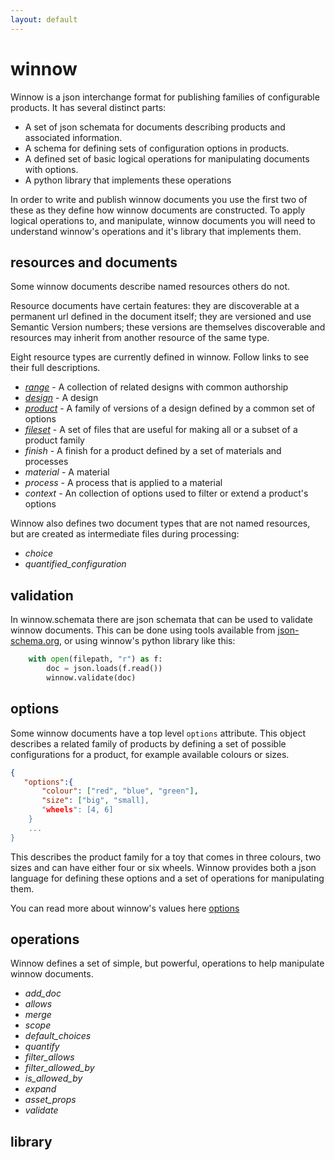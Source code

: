 ```yaml
---
layout: default
---
```


# winnow

Winnow is a json interchange format for publishing families of configurable products. It has several distinct parts:

+ A set of json schemata for documents describing products and associated information.
+ A schema for defining sets of configuration options in products.
+ A defined set of basic logical operations for manipulating documents with options.
+ A python library that implements these operations

In order to write and publish winnow documents you use the first two of these as they define how winnow documents are constructed. To apply logical operations to, and manipulate, winnow documents you will need to understand winnow's operations and it's library that implements them.


## resources and documents

Some winnow documents describe named resources others do not. 

Resource documents have certain features: they are discoverable at a permanent url defined in the document itself; they are versioned and use Semantic Version numbers; these versions are themselves discoverable and resources may inherit from another resource of the same type.

Eight resource types are currently defined in winnow. Follow links to see their full descriptions.

+ [*range*](docs/range.md) - A collection of related designs with common authorship
+ [*design*](docs/design.md) - A design
+ [*product*](docs/product.md) - A family of versions of a design defined by a common set of options
+ [*fileset*](docs/fileset.md) - A set of files that are useful for making all or a subset of a product family
+ *finish* - A finish for a product defined by a set of materials and processes
+ *material* - A material
+ *process* - A process that is applied to a material
+ *context* - An collection of options used to filter or extend a product's options

Winnow also defines two document types that are not named resources, but are created as intermediate files during processing:

+ *choice*
+ *quantified_configuration*

## validation

In winnow.schemata there are json schemata that can be used to validate winnow documents. This can be done using tools available from [json-schema.org](http://json-schema.org/implementations.html), or using winnow's python library like this:

```python
    with open(filepath, "r") as f:
        doc = json.loads(f.read())
        winnow.validate(doc)
```

## options

Some winnow documents have a top level ```options``` attribute.  This object describes a related family of products by defining a set of possible configurations for a product, for example available colours or sizes. 

 ```json
 {
    "options":{
        "colour": ["red", "blue", "green"],
        "size": ["big", "small],
        "wheels": [4, 6]
     }
     ...
 }
 ```

This describes the product family for a toy that comes in three colours, two sizes and can have either four or six wheels. Winnow provides both a json language for defining these options and a set of operations for manipulating them.

You can read more about winnow's values here [options](docs/options.md)

## operations

Winnow defines a set of simple, but powerful, operations to help manipulate winnow documents.

+ *add_doc* 
+ *allows*
+ *merge*
+ *scope*
+ *default_choices*
+ *quantify*
+ *filter_allows*
+ *filter_allowed_by*
+ *is_allowed_by*
+ *expand*
+ *asset_props*
+ *validate*

## library
